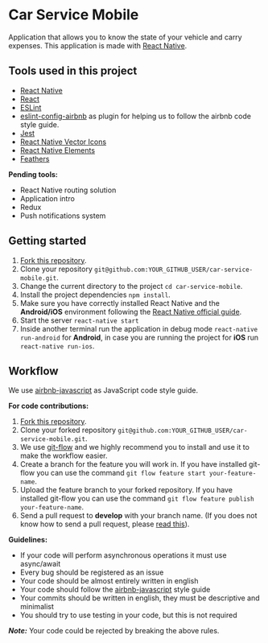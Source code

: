 # Car Service Mobile
Application that allows you to know the state of your vehicle and carry expenses. This application is made with [React Native](https://facebook.github.io/react-native/).

## Tools used in this project
* [React Native](https://facebook.github.io/react-native/)
* [React](https://facebook.github.io/react/)
* [ESLint](https://github.com/eslint/eslint)
* [eslint-config-airbnb](https://github.com/airbnb/javascript/tree/master/packages/eslint-config-airbnb) as plugin for helping us to follow the airbnb code style guide.
* [Jest](https://facebook.github.io/jest/)
* [React Native Vector Icons](https://github.com/oblador/react-native-vector-icons)
* [React Native Elements](https://github.com/react-native-community/react-native-elements)
* [Feathers](http://feathersjs.com/)

**Pending tools:**
* React Native routing solution
* Application intro
* Redux
* Push notifications system


## Getting started
1. [Fork this repository](https://github.com/khriztianmoreno/car-service-mobile).
2. Clone your repository ```git@github.com:YOUR_GITHUB_USER/car-service-mobile.git```.
3. Change the current directory to the project ```cd car-service-mobile```.
4. Install the project dependencies ```npm install```.
5. Make sure you have correctly installed React Native and the **Android/iOS** environment following the [React Native official guide](https://facebook.github.io/react-native/docs/getting-started.html#content).
6. Start the server ```react-native start```
7. Inside another terminal run the application in debug mode ```react-native run-android``` for **Android**, in case you are running the project for **iOS** run ```react-native run-ios```.

## Workflow
We use [airbnb-javascript](https://github.com/airbnb/javascript) as JavaScript code style guide.

**For code contributions:**

1. [Fork this repository](https://github.com/khriztianmoreno/car-service-mobile).
2. Clone your forked repository ```git@github.com:YOUR_GITHUB_USER/car-service-mobile.git```.
3. We use [git-flow](http://danielkummer.github.io/git-flow-cheatsheet/) and we highly recommend you to install and use it to make the workflow easier.
4. Create a branch for the feature you will work in. If you have installed git-flow you can use the command ```git flow feature start your-feature-name```.
5. Upload the feature branch to your forked repository. If you have installed git-flow you can use the command ```git flow feature publish your-feature-name```.
6. Send a pull request to **develop** with your branch name. (If you does not know how to send a pull request, please [read this](https://help.github.com/articles/creating-a-pull-request-from-a-fork/)).

**Guidelines:**
* If your code will perform asynchronous operations it must use async/await
* Every bug should be registered as an issue
* Your code should be almost entirely written in english
* Your code should follow the [airbnb-javascript](https://github.com/airbnb/javascript) style guide
* Your commits should be written in english, they must be descriptive and minimalist
* You should try to use testing in your code, but this is not required

**_Note:_** Your code could be rejected by breaking the above rules.
